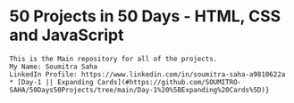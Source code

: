 # 50 Projects in 50 Days - HTML, CSS and JavaScript

    This is the Main repository for all of the projects.
    My Name: Soumitra Saha
    LinkedIn Profile: https://www.linkedin.com/in/soumitra-saha-a9810622a
    * [Day-1 || Expanding Cards](#https://github.com/SOUMITRO-SAHA/50Days50Projects/tree/main/Day-1%20%5BExpanding%20Cards%5D)}
